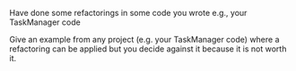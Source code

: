 <div id="what">

<include src="../../book/refactoring/what/q-essay-explain.md" />

</div>

<div id="how">

Have done some refactorings in some code you wrote e.g., your TaskManager code

</div>

<div id="when">

Give an example from any project (e.g. your TaskManager code) where a refactoring can be applied but you decide against it because it is not worth it.

</div>